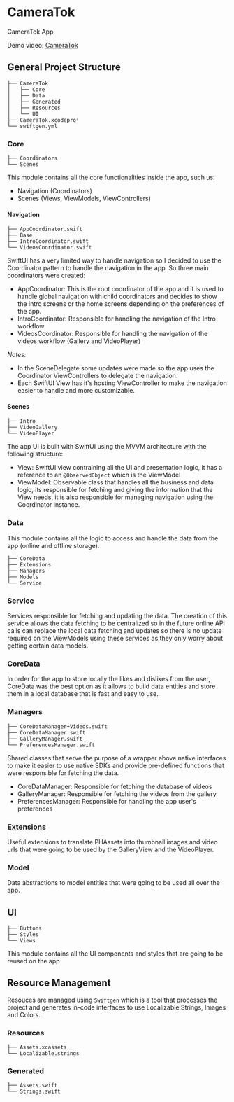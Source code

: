 # CameraTok

CameraTok App

Demo video: [CameraTok](https://drive.google.com/file/d/1D8Xh5Hrdm8y91jfx5W0vu5Q5GvM3lw0q/view?usp=sharing)

## General Project Structure

```
├── CameraTok
│   ├── Core
│   ├── Data
│   ├── Generated
│   ├── Resources
│   └── UI
├── CameraTok.xcodeproj
└── swiftgen.yml
```

### Core
```
├── Coordinators
└── Scenes
```
This module contains all the core functionalities inside the app, such us:
- Navigation (Coordinators)
- Scenes (Views, ViewModels, ViewControllers)

#### Navigation
```
├── AppCoordinator.swift
├── Base
├── IntroCoordinator.swift
└── VideosCoordinator.swift
```

SwiftUI has a very limited way to handle navigation so I decided to use the Coordinator pattern to handle the navigation in the app. So three main coordinators were created:

- AppCoordinator: This is the root coordinator of the app and it is used to handle global navigation with child coordinators and decides to show the intro screens or the home screens depending on the preferences of the app.
- IntroCoordinator: Responsible for handling the navigation of the Intro workflow
- VideosCoordinator: Responsible for handling the navigation of the videos workflow (Gallery and VideoPlayer)

*Notes:*
- In the SceneDelegate some updates were made so the app uses the Coordinator ViewControllers to delegate the navigation.
- Each SwiftUI View has it's hosting ViewController to make the navigation easier to handle and more customizable.

#### Scenes
```
├── Intro
├── VideoGallery
└── VideoPlayer
```

The app UI is built with SwiftUI using the MVVM architecture with the following structure:

- View: SwiftUI view contraining all the UI and presentation logic, it has a reference to an ```@ObservedObject``` which is the ViewModel
- ViewModel: Observable class that handles all the business and data logic, its responsible for fetching and giving the information that the View needs, it is also responsible for managing navigation using the Coordinator instance.


### Data
This module contains all the logic to access and handle the data from the app (online and offline storage).
```
├── CoreData
├── Extensions
├── Managers
├── Models
└── Service
```

### Service
Services responsible for fetching and updating the data. The creation of this service allows the data fetching to be centralized so in the future online API calls can replace the local data fetching and updates so there is no update required on the ViewModels using these services as they only worry about getting certain data models.

### CoreData
In order for the app to store locally the likes and dislikes from the user, CoreData was the best option as it allows to build data entities and store them in a local database that is fast and easy to use.

### Managers
```
├── CoreDataManager+Videos.swift
├── CoreDataManager.swift
├── GalleryManager.swift
└── PreferencesManager.swift
```
Shared classes that serve the purpose of a wrapper above native interfaces to make it easier to use native SDKs and provide pre-defined functions that were responsible for fetching the data.

- CoreDataManager: Responsible for fetching the database of videos
- GalleryManager: Responsible for fetching the videos from the gallery
- PreferencesManager: Responsible for handling the app user's preferences

### Extensions
Useful extensions to translate PHAssets into thumbnail images and video urls that were going to be used by the GalleryView and the VideoPlayer.

### Model
Data abstractions to model entities that were going to be used all over the app.

## UI
```
├── Buttons
├── Styles
└── Views
```
This module contains all the UI components and styles that are going to be reused on the app


## Resource Management

Resouces are managed using ```Swiftgen``` which is a tool that processes the project and generates in-code interfaces to use Localizable Strings, Images and Colors.

### Resources
```
├── Assets.xcassets
└── Localizable.strings
```

### Generated
```
├── Assets.swift
└── Strings.swift
```
